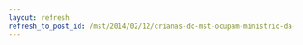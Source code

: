```yaml
---
layout: refresh
refresh_to_post_id: /mst/2014/02/12/crianas-do-mst-ocupam-ministrio-da-educao-por-escolas-do-campo
---
```

